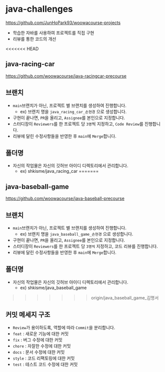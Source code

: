 # java-challenges
https://github.com/JunHoPark93/woowacourse-projects
- 학습한 자바를 사용하여 프로젝트를 직접 구현
- 리뷰를 통한 코드의 개선

<<<<<<< HEAD
## java-racing-car
https://github.com/woowacourse/java-racingcar-precourse

## 브랜치
- `main`브랜치가 아닌, 프로젝트 별 브랜치를 생성하여 진행합니다.
  - ex) 브랜치 명을 `java_racing_car_손현경` 으로 생성합니다.
- 구현이 끝나면, `PR`을 올리고, `Assignee`를 본인으로 지정합니다.
- 스터디장이 `Reviewers`를 한 프로젝트 당 `3명`씩 지정하고, `Code Review`를 진행합니다.
- 리뷰에 달린 수정사항들을 반영한 후 `main`에 `Merge`합니다.
## 폴더명
- 자신의 작업물은 자신의 깃허브 아이디 디렉토리에서 관리합니다.
  - ex) shkisme/java_racing_car
=======
## java-baseball-game
https://github.com/woowacourse/java-baseball-precourse

## 브랜치
- `main`브랜치가 아닌, 프로젝트 별 브랜치를 생성하여 진행합니다.
  - ex) 브랜치 명을 `java_baseball_game_손현경` 으로 생성합니다.
- 구현이 끝나면, `PR`을 올리고, `Assignee`를 본인으로 지정합니다.
- 스터디장이 `Reviewers`를 한 프로젝트 당 `3명씩` 지정하고, 코드 리뷰를 진행합니다.
- 리뷰에 달린 수정사항들을 반영한 후 `main`에 `Merge`합니다.
## 폴더명
- 자신의 작업물은 자신의 깃허브 아이디 디렉토리에서 관리합니다.
  - ex) shkisme/java_baseball_game
>>>>>>> origin/java_baseball_game_김명서
## 커밋 메세지 구조
- `Review`가 용이하도록, 역할에 따라 `Commit`을 분리합니다.
- `feat` : 새로운 기능에 대한 커밋
- `fix` : 버그 수정에 대한 커밋
- `chore` : 자잘한 수정에 대한 커밋
- `docs` : 문서 수정에 대한 커밋
- `style` : 코드 리팩토링에 대한 커밋
- `test` : 테스트 코드 수정에 대한 커밋
